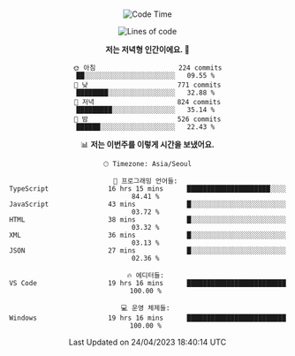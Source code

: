 <div align="center">

<br />

 <!--START_SECTION:waka-->
![Code Time](http://img.shields.io/badge/Code%20Time-491%20hrs%2041%20mins-blue)

![Lines of code](https://img.shields.io/badge/%EC%A0%80%EB%8A%94%20%EC%97%AC%ED%83%9C%EA%B9%8C%EC%A7%80%20-2.8%20million%20%EC%A4%84%EC%9D%98%20%EC%BD%94%EB%93%9C%EB%A5%BC%20%EC%9E%91%EC%84%B1%ED%96%88%EC%96%B4%EC%9A%94.-blue)

**저는 저녁형 인간이에요. 🦉** 

```text
🌞 아침                     224 commits         ██░░░░░░░░░░░░░░░░░░░░░░░   09.55 % 
🌆 낮　                     771 commits         ████████░░░░░░░░░░░░░░░░░   32.88 % 
🌃 저녁                     824 commits         █████████░░░░░░░░░░░░░░░░   35.14 % 
🌙 밤　                     526 commits         ██████░░░░░░░░░░░░░░░░░░░   22.43 % 
```


📊 **저는 이번주를 이렇게 시간을 보냈어요.** 

```text
🕑︎ Timezone: Asia/Seoul

💬 프로그래밍 언어들: 
TypeScript               16 hrs 15 mins      █████████████████████░░░░   84.41 % 
JavaScript               43 mins             █░░░░░░░░░░░░░░░░░░░░░░░░   03.72 % 
HTML                     38 mins             █░░░░░░░░░░░░░░░░░░░░░░░░   03.32 % 
XML                      36 mins             █░░░░░░░░░░░░░░░░░░░░░░░░   03.13 % 
JSON                     27 mins             █░░░░░░░░░░░░░░░░░░░░░░░░   02.36 % 

🔥 에디터들: 
VS Code                  19 hrs 16 mins      █████████████████████████   100.00 % 

💻 운영 체제들: 
Windows                  19 hrs 16 mins      █████████████████████████   100.00 % 
```


 Last Updated on 24/04/2023 18:40:14 UTC
<!--END_SECTION:waka-->

</div>
